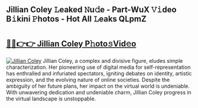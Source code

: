 ## Jillian Coley 𝙻eaked 𝙽u𝚍e - Part-WuX 𝚅𝚒deo B𝚒kini 𝙿hotos - Hot All 𝙻eaks QLpmZ

# <h2><a href="http://ld6x34r.urlbe.top/?page=Jillian+Coley">🔗🔗👉👉 Jillian Coley P𝚑oto𝚜Vid𝚎o</a></h2>

[![Jillian Coley](https://i.imgur.com/eBuTRDB.gif)](http://ld6x34r.urlbe.top/?page=Jillian+Coley)
Jillian Coley, a complex and divisive figure, eludes simple characterization. Her pioneering use of digital media for self-representation has enthralled and infuriated spectators, igniting debates on identity, artistic expression, and the evolving nature of online societies. Despite the ambiguity of her future plans, her impact on the virtual world is undeniable. With unwavering dedication and undeniable charm, Jillian Coley progress in the virtual landscape is unstoppable.
